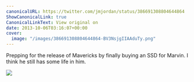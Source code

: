 ```yaml
---
canonicalURL: https://twitter.com/jmjordan/status/386691308804644864
ShowCanonicalLink: true
CanonicalLinkText: View original on
date: 2013-10-06T03:16:07+00:00
cover:
  image: "/images/386691308804644864-BV3NsjgIIAAduTy.png"
---
```

Prepping for the release of Mavericks by finally buying an SSD for Marvin. I think he still has some life in him.

![](/images/386691308804644864-BV3NsjgIIAAduTy.png)